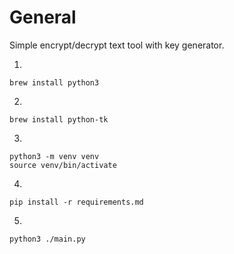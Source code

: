 # General
Simple encrypt/decrypt text tool with key generator.

1. 
```
brew install python3
```
2. 
```
brew install python-tk
```
3. 
```
python3 -m venv venv
source venv/bin/activate
```
4. 
```
pip install -r requirements.md
```
5. 
```
python3 ./main.py
```